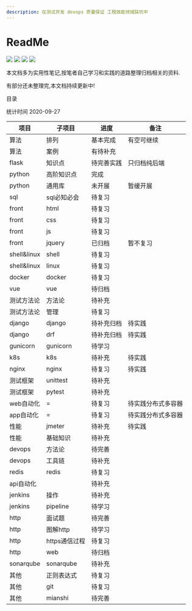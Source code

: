 ```yaml
---
description: 在测试开发 devops 质量保证 工程效能领域踩坑中
---
```


# ReadMe

[![](https://img.shields.io/github/watchers/fungaegis/notes?label=watch&style=social)](https://github.com/fungaegis/notes/subscription) 
[![](https://img.shields.io/github/stars/fungaegis/notes?style=social)](https://github.com/fungaegis/notes) 
[![](https://img.shields.io/github/forks/fungaegis/notes?style=social)](https://github.com/fungaegis/notes/fork) 
[![](https://img.shields.io/github/followers/fungaegis?style=social)](https://github.com/fungaegis)



本文档多为实用性笔记,按笔者自己学习和实践的道路整理归档相关的资料.

有部分还未整理完,本文档持续更新中!


目录

统计时间 2020-09-27

|项目|子项目|进度|备注|
|-|-|-|-|
|算法|排列|基本完成|有空可继续|
|算法|案例|有待补充||
|flask|知识点|待完善实践|只归档纯后端|
|python|高阶知识点|完成||
|python|通用库|未开展|暂缓开展|
|sql|sql必知必会|待复习||
|front|html|待复习||
|front|css|待复习||
|front|js|待复习||
|front|jquery|已归档|暂不复习|
|shell&linux|shell|待复习||
|shell&linux|linux|待复习||
|docker|docker|待复习||
|vue|vue|待归档||
|测试方法论|方法论|待补充||
|测试方法论|管理|待复习||
|django|django|待补充归档|待实践|
|django|drf|待补充归档|待实践|
|gunicorn|gunicorn|待学习||
|k8s|k8s|待补充|待实践|
|nginx|nginx|待复习|待实践|
|测试框架|unittest|待补充||
|测试框架|pytest|待补充||
|web自动化|=|待复习|待实践分布式多容器|
|app自动化|=|待复习|待实践分布式多容器|
|性能|jmeter|待补充|待实践|
|性能|基础知识|待补充||
|devops|方法论|待完善||
|devops|工具链|待补充||
|redis|redis|待复习||
|api自动化||待补充||
|jenkins|操作|待补充||
|jenkins|pipeline|待学习||
|http|面试题|待完善||
|http|图解http|待学习||
|http|https通信过程|待复习||
|http|web|待归档||
|sonarqube|sonarqube|待补充|
|其他|正则表达式|待复习||
|其他|git|待复习||
|其他|mianshi|待完善||